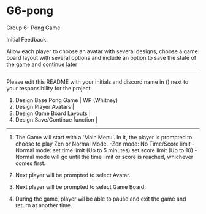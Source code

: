 # G6-pong
Group 6- Pong Game

Initial Feedback: 

Allow each player to choose an avatar with several designs,
choose a game board layout with several options 
and include an option to save the state of the game and continue later

----------------------------------------
Please edit this README with your initials and discord name in () 
next to your responsibility for the project

1) Design Base Pong Game         | WP (Whitney)
2) Design Player Avatars         |
3) Design Game Board Layouts     |
4) Design Save/Continue function |

-----------------------------------------

1) The Game will start with a 'Main Menu'.
  In it, the player is prompted to choose to play Zen or Normal Mode.
  -Zen mode: No Time/Score limit
  -Normal mode: set time limit (Up to 5 minutes) set score limit (Up to 10)
    -Normal mode will go until the time limit or score is reached, whichever comes first.

2) Next player will be prompted to select Avatar.

3) Next player will be prompted to select Game Board.

4) During the game, player wil be able to pause and exit the game and return at another time.
